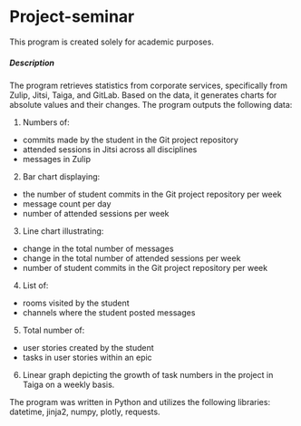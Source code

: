 # Project-seminar
This program is created solely for academic purposes.

##### Description
The program retrieves statistics from corporate services, specifically from Zulip, Jitsi, Taiga, and GitLab. Based on the data, it generates charts for absolute values and their changes. The program outputs the following data:

1. Numbers of:
  - commits made by the student in the Git project repository
  - attended sessions in Jitsi across all disciplines
  - messages in Zulip
2. Bar chart displaying:
  - the number of student commits in the Git project repository per week
  - message count per day
  - number of attended sessions per week
3. Line chart illustrating:
  - change in the total number of messages
  - change in the total number of attended sessions per week
  - number of student commits in the Git project repository per week
4. List of:
  - rooms visited by the student
  - channels where the student posted messages
5. Total number of:
  - user stories created by the student
  - tasks in user stories within an epic
6. Linear graph depicting the growth of task numbers in the project in Taiga on a weekly basis.

The program was written in Python and utilizes the following libraries: datetime, jinja2, numpy, plotly, requests.

